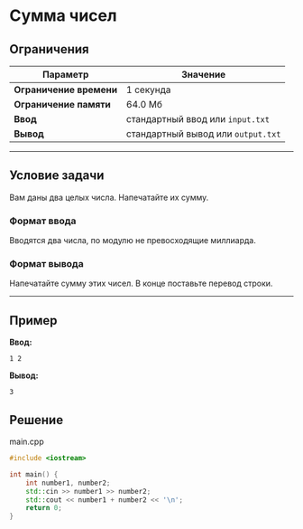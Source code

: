 # Сумма чисел

## Ограничения

| Параметр             | Значение            |
|----------------------|---------------------|
| **Ограничение времени**   | 1 секунда           |
| **Ограничение памяти**    | 64.0 Мб             |
| **Ввод**                 | стандартный ввод или `input.txt` |
| **Вывод**                | стандартный вывод или `output.txt` |

---

## Условие задачи

Вам даны два целых числа. Напечатайте их сумму.

### Формат ввода

Вводятся два числа, по модулю не превосходящие миллиарда.

### Формат вывода

Напечатайте сумму этих чисел. В конце поставьте перевод строки.

---

## Пример

**Ввод:**
```
1 2
```

**Вывод:**
```
3
```
## Решение

main.cpp
```cpp
#include <iostream>

int main() {
    int number1, number2;
    std::cin >> number1 >> number2;
    std::cout << number1 + number2 << '\n';
    return 0;
}
```
